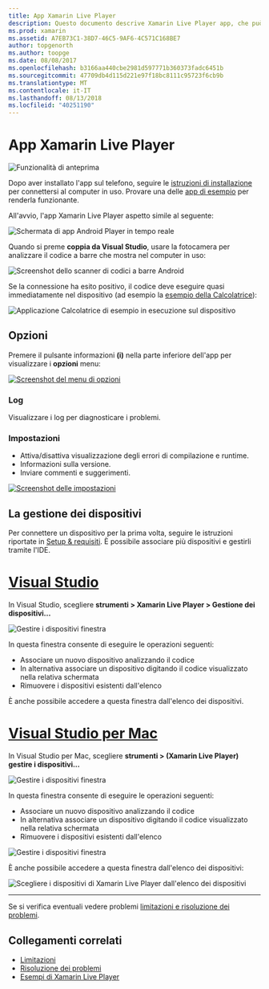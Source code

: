 ```yaml
---
title: App Xamarin Live Player
description: Questo documento descrive Xamarin Live Player app, che può essere utilizzato per visualizzare in anteprima le modifiche al codice in tempo reale nel dispositivo. Viene illustrato il programma di installazione, esempi, i log, impostazioni, gestione dei dispositivi e altro ancora.
ms.prod: xamarin
ms.assetid: A7EB73C1-38D7-46C5-9AF6-4C571C168BE7
author: topgenorth
ms.author: toopge
ms.date: 08/08/2017
ms.openlocfilehash: b3166aa440cbe2981d597771b360373fadc6451b
ms.sourcegitcommit: 47709db4d115d221e97f18bc8111c95723f6cb9b
ms.translationtype: MT
ms.contentlocale: it-IT
ms.lasthandoff: 08/13/2018
ms.locfileid: "40251190"
---
```

# <a name="xamarin-live-player-app"></a>App Xamarin Live Player

![Funzionalità di anteprima](~/media/shared/preview.png)

Dopo aver installato l'app sul telefono, seguire le [istruzioni di installazione](~/tools/live-player/install.md) per connettersi al computer in uso. Provare una delle [app di esempio](~/tools/live-player/samples.md) per renderla funzionante.

All'avvio, l'app Xamarin Live Player aspetto simile al seguente:

![Schermata di app Android Player in tempo reale](player-images/app-android-sml.png)

Quando si preme **coppia da Visual Studio**, usare la fotocamera per analizzare il codice a barre che mostra nel computer in uso:

![Screenshot dello scanner di codici a barre Android](player-images/scan-android-sml.png)

Se la connessione ha esito positivo, il codice deve eseguire quasi immediatamente nel dispositivo (ad esempio la [esempio della Calcolatrice](https://developer.xamarin.com/samples/mobile/LivePlayer/BasicCalculator)):

![Applicazione Calcolatrice di esempio in esecuzione sul dispositivo](player-images/basic-calculator-sml.png)

## <a name="options"></a>Opzioni

Premere il pulsante informazioni **(i)** nella parte inferiore dell'app per visualizzare i **opzioni** menu:

[![Screenshot del menu di opzioni](player-images/options-sml.png)](player-images/options.png#lightbox)

### <a name="logs"></a>Log

Visualizzare i log per diagnosticare i problemi.

### <a name="settings"></a>Impostazioni

- Attiva/disattiva visualizzazione degli errori di compilazione e runtime.
- Informazioni sulla versione.
- Inviare commenti e suggerimenti.

[![Screenshot delle impostazioni](player-images/settings-sml.png)](player-images/settings.png#lightbox)

## <a name="managing-devices"></a>La gestione dei dispositivi

Per connettere un dispositivo per la prima volta, seguire le istruzioni riportate in [Setup & requisiti](~/tools/live-player/install.md). È possibile associare più dispositivi e gestirli tramite l'IDE.

# <a name="visual-studiotabwindows"></a>[Visual Studio](#tab/windows)

In Visual Studio, scegliere **strumenti > Xamarin Live Player > Gestione dei dispositivi...**

![Gestire i dispositivi finestra](player-images/manage-tools-menu-vs.png)

In questa finestra consente di eseguire le operazioni seguenti:

- Associare un nuovo dispositivo analizzando il codice
- In alternativa associare un dispositivo digitando il codice visualizzato nella relativa schermata
- Rimuovere i dispositivi esistenti dall'elenco

È anche possibile accedere a questa finestra dall'elenco dei dispositivi.

# <a name="visual-studio-for-mactabmacos"></a>[Visual Studio per Mac](#tab/macos)

In Visual Studio per Mac, scegliere **strumenti > (Xamarin Live Player) gestire i dispositivi...**

![Gestire i dispositivi finestra](player-images/manage-tools-menu.png)

In questa finestra consente di eseguire le operazioni seguenti:

- Associare un nuovo dispositivo analizzando il codice
- In alternativa associare un dispositivo digitando il codice visualizzato nella relativa schermata
- Rimuovere i dispositivi esistenti dall'elenco

![Gestire i dispositivi finestra](player-images/manage.png)

È anche possibile accedere a questa finestra dall'elenco dei dispositivi:

![Scegliere i dispositivi di Xamarin Live Player dall'elenco dei dispositivi](player-images/manage-device-menu.png)

-----

Se si verifica eventuali vedere problemi [limitazioni e risoluzione dei problemi](~/tools/live-player/troubleshooting.md).

## <a name="related-links"></a>Collegamenti correlati

- [Limitazioni](~/tools/live-player/limitations.md)
- [Risoluzione dei problemi](~/tools/live-player/troubleshooting.md)
- [Esempi di Xamarin Live Player](samples.md)
